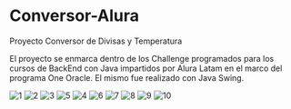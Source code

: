 # Conversor-Alura

Proyecto Conversor de Divisas y Temperatura

El proyecto se enmarca dentro de los Challenge programados para los cursos de BackEnd con Java impartidos por Alura Latam en el marco del programa One Oracle.
El mismo fue realizado con Java Swing.


![1](https://user-images.githubusercontent.com/116129705/220796525-f26c4bfa-5785-47e3-8532-3f93df80060b.png)
![2](https://user-images.githubusercontent.com/116129705/220797464-9f73a34d-10bb-4a67-bd0a-1afe051e1a1e.png)
![3](https://user-images.githubusercontent.com/116129705/220796532-70b3a881-0e70-4e7a-8e8d-8ecf2372c52c.png)
![5](https://user-images.githubusercontent.com/116129705/220796534-c93fb480-80be-4f65-8117-09670d29a2d6.png)
![4](https://user-images.githubusercontent.com/116129705/220796533-bf4b0067-251b-47ce-b3e3-0c0c807d269a.png)
![6](https://user-images.githubusercontent.com/116129705/220796536-b5b2a15b-393a-4d54-98f7-4827b5fb3146.png)
![7](https://user-images.githubusercontent.com/116129705/220796538-6d23665f-ffb2-4dec-b997-c87449080ff0.png)
![8](https://user-images.githubusercontent.com/116129705/220796540-dc951adf-8e4f-4a18-880d-3c980c915639.png)
![9](https://user-images.githubusercontent.com/116129705/220796542-9df67db3-45e9-4d9c-84c7-e7a51eeab9f6.png)
![10](https://user-images.githubusercontent.com/116129705/220796848-857f61c9-76f0-49c6-a8ae-2940f9e1601d.png)
